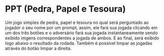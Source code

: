 # PPT (Pedra, Papel e Tesoura)
 Um jogo simples de pedra, papel e tesoura no qual será perguntado ao jogador o seu nome por um prompt, assim, ele fará sua jogada clicando em um dos três botões e o adversário fará sua jogada instantaneamente sendo exibido imgens correspondentes a jogada de ambos.
 E ao final, será exibido logo abaixo o resultado da rodada. Também é possível limpar as jogadas através do botão limpar a direita.
